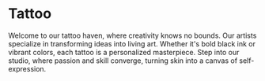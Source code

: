 # Tattoo
Welcome to our tattoo haven, where creativity knows no bounds. Our artists specialize in transforming ideas into living art. Whether it's bold black ink or vibrant colors, each tattoo is a personalized masterpiece. Step into our studio, where passion and skill converge, turning skin into a canvas of self-expression.
